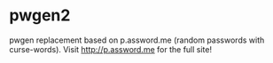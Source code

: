 pwgen2
======

pwgen replacement based on p.assword.me (random passwords with curse-words). Visit http://p.assword.me for the full site!
